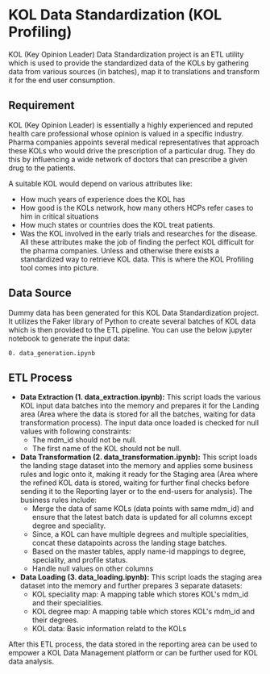 # KOL Data Standardization (KOL Profiling)

KOL (Key Opinion Leader) Data Standardization project is an ETL utility which is used to provide the standardized data of the KOLs by gathering data from various sources (in batches), map it to translations and transform it for the end user consumption.

## Requirement

KOL (Key Opinion Leader) is essentially a highly experienced and reputed health care professional whose opinion is valued in a specific industry. Pharma companies appoints several medical representatives that approach these KOLs who would drive the prescription of a particular drug. They do this by influencing a wide network of doctors that can prescribe a given drug to the patients.

A suitable KOL would depend on various attributes like:

-   How much years of experience does the KOL has
-   How good is the KOLs network, how many others HCPs refer cases to him in critical situations
-   How much states or countries does the KOL treat patients.
-   Was the KOL involved in the early trials and researches for the disease.
    All these attributes make the job of finding the perfect KOL difficult for the pharma companies. Unless and otherwise there exists a standardized way to retrieve KOL data. This is where the KOL Profiling tool comes into picture.

## Data Source

Dummy data has been generated for this KOL Data Standardization project. It utilizes the Faker library of Python to create several batches of KOL data which is then provided to the ETL pipeline. You can use the below jupyter notebook to generate the input data:

`0. data_generation.ipynb`

## ETL Process

-   **Data Extraction (1. data_extraction.ipynb):** This script loads the various KOL input data batches into the memory and prepares it for the Landing area (Area where the data is stored for all the batches, waiting for data transformation process). The input data once loaded is checked for null values with following constraints:
    -   The mdm_id should not be null.
    -   The first name of the KOL should not be null.
-   **Data Transformation (2. data_transformation.ipynb):** This script loads the landing stage dataset into the memory and applies some business rules and logic onto it, making it ready for the Staging area (Area where the refined KOL data is stored, waiting for further final checks before sending it to the Reporting layer or to the end-users for analysis). The business rules include:
    -   Merge the data of same KOLs (data points with same mdm_id) and ensure that the latest batch data is updated for all columns except degree and speciality.
    -   Since, a KOL can have multiple degrees and multiple specialities, concat these datapoints across the landing stage batches.
    -   Based on the master tables, apply name-id mappings to degree, speciality, and profile status.
    -   Handle null values on other columns
-   **Data Loading (3. data_loading.ipynb):** This script loads the staging area dataset into the memory and further prepares 3 separate datasets:
    -   KOL speciality map: A mapping table which stores KOL's mdm_id and their specialities.
    -   KOL degree map: A mapping table which stores KOL's mdm_id and their degrees.
    -   KOL data: Basic information relatd to the KOLs

After this ETL process, the data stored in the reporting area can be used to empower a KOL Data Management platform or can be further used for KOL data analysis.
